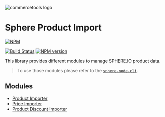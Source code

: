 ![commercetools logo](https://cdn.rawgit.com/commercetools/press-kit/master/PNG/72DPI/CT%20logo%20horizontal%20RGB%2072dpi.png)

# Sphere Product Import

[![NPM](https://nodei.co/npm/sphere-product-import.png?downloads=true)](https://www.npmjs.org/package/sphere-product-import)

[![Build Status](https://secure.travis-ci.org/sphereio/sphere-product-import.png?branch=master)](http://travis-ci.org/sphereio/sphere-product-import) [![NPM version](https://badge.fury.io/js/sphere-product-import.png)](http://badge.fury.io/js/sphere-product-import)

This library provides different modules to manage SPHERE.IO product data.

> To use those modules please refer to the [`sphere-node-cli`](https://github.com/sphereio/sphere-node-cli).
  
## Modules

- [Product Importer](/readme/product-import.md)
- [Price Importer](/readme/price-importer.md)
- [Product Discount Importer](/readme/product-discounts-importer.md)
